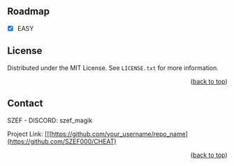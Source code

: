 <a name="THE BOSS PRESENTS"></a>

## Roadmap

- [x] EASY

## License

Distributed under the MIT License. See `LICENSE.txt` for more information.

<p align="right">(<a href="#readme-top">back to top</a>)</p>



<!-- CONTACT -->
## Contact

SZEF -  DISCORD: szef_magik

Project Link: [[[https://github.com/your_username/repo_name](https://github.com/SZEF000/CHEAT)

<p align="right">(<a href="#readme-top">back to top</a>)</p>

